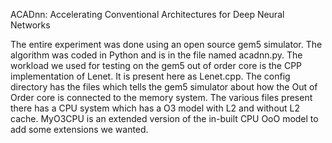 ACADnn: Accelerating Conventional Architectures for Deep Neural Networks

The entire experiment was done using an open source gem5 simulator. The algorithm was coded in Python and is in the file named acadnn.py.
The workload we used for testing on the gem5 out of order core is the CPP implementation of Lenet. It is present here as Lenet.cpp.
The config directory has the files which tells the gem5 simulator about how the Out of Order core is connected to the memory system.
The various files present there has a CPU system which has a O3 model with L2 and without L2 cache. MyO3CPU is an extended version of 
the in-built CPU OoO model to add some extensions we wanted.

